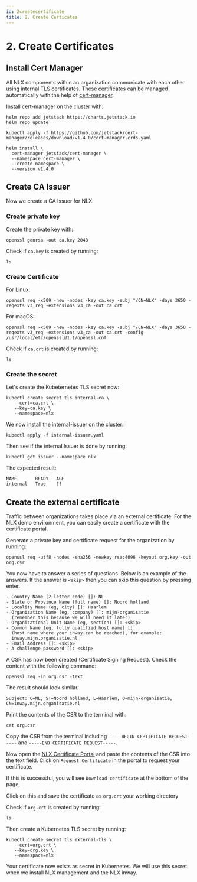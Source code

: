 ```yaml
---
id: 2createcertificate
title: 2. Create Certicates
---
```


# 2. Create Certificates

## Install Cert Manager

All NLX components within an organization communicate with each other using internal TLS certificates. These certificates can be managed automatically with the help of [cert-manager](https://cert-manager.io/).

Install cert-manager on the cluster with:

```
helm repo add jetstack https://charts.jetstack.io
helm repo update

kubectl apply -f https://github.com/jetstack/cert-manager/releases/download/v1.4.0/cert-manager.crds.yaml

helm install \
  cert-manager jetstack/cert-manager \
  --namespace cert-manager \
  --create-namespace \
  --version v1.4.0
```

## Create CA Issuer
Now we create a CA Issuer for NLX.

### Create private key

Create the private key with:
```
openssl genrsa -out ca.key 2048
```

Check if `ca.key` is created by running:

```
ls
```

### Create Certificate

For Linux:

```
openssl req -x509 -new -nodes -key ca.key -subj "/CN=NLX" -days 3650 -reqexts v3_req -extensions v3_ca -out ca.crt
```

For macOS:

```
openssl req -x509 -new -nodes -key ca.key -subj "/CN=NLX" -days 3650 -reqexts v3_req -extensions v3_ca -out ca.crt -config /usr/local/etc/openssl@1.1/openssl.cnf
```

Check if `ca.crt` is created by running:

```
ls
```

### Create the secret

Let's create the Kubeternetes TLS secret now:

```
kubectl create secret tls internal-ca \
   --cert=ca.crt \
   --key=ca.key \
   --namespace=nlx
```

We now install the internal-issuer on the cluster:

```
kubectl apply -f internal-issuer.yaml
```

Then see if the internal Issuer is done by running:

```
kubectl get issuer --namespace nlx
```

The expected result:

```
NAME       READY   AGE
internal   True    ??
```

## Create the external certificate

Traffic between organizations takes place via an external certificate. For the NLX demo environment, you can easily create a certificate with the certificate portal.

Generate a private key and certificate request for the organization by running:

```
openssl req -utf8 -nodes -sha256 -newkey rsa:4096 -keyout org.key -out org.csr
```

You now have to answer a series of questions. Below is an example of the answers. If the answer is `<skip>` then you can skip this question by pressing enter.

```
- Country Name (2 letter code) []: NL
- State or Province Name (full name) []: Noord holland
- Locality Name (eg, city) []: Haarlem
- Organization Name (eg, company) []: mijn-organisatie
  (remember this because we will need it later)
- Organizational Unit Name (eg, section) []: <skip>
- Common Name (eg, fully qualified host name) []:
  (host name where your inway can be reached), for example:
  inway.mijn.organisatie.nl
- Email Address []: <skip>
- A challenge password []: <skip>
```


A CSR has now been created (Certificate Signing Request). Check the content with the following command:

```
openssl req -in org.csr -text
```

The result should look similar.
```
Subject: C=NL, ST=Noord holland, L=Haarlem, O=mijn-organisatie, CN=inway.mijn.organisatie.nl
```

Print the contents of the CSR to the terminal with:

```
cat org.csr
```

Copy the CSR from the terminal including `-----BEGIN CERTIFICATE REQUEST-----` and `-----END CERTIFICATE REQUEST-----`.


Now open the [NLX Certificate Portal](https://certportal.demo.nlx.io/) and paste the contents of the CSR into the text field. Click on `Request Certificate` in the portal to request your certificate.

If this is successful, you will see `Download certificate` at the bottom of the page,

Click on this and save the certificate as `org.crt` your working directory

Check if `org.crt` is created by running:

```
ls
```

Then create a Kubernetes TLS secret by running:

```
kubectl create secret tls external-tls \
   --cert=org.crt \
   --key=org.key \
   --namespace=nlx
```

Your certificate now exists as secret in Kubernetes. We will use this secret when we install NLX management and the NLX inway.